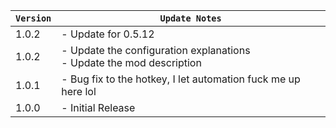 | `Version` | `Update Notes`                                                            |
|-----------|---------------------------------------------------------------------------|
| 1.0.2     | - Update for 0.5.12                                                       |
| 1.0.2     | - Update the configuration explanations<br/> - Update the mod description |
| 1.0.1     | - Bug fix to the hotkey, I let automation fuck me up here lol             |
| 1.0.0     | - Initial Release                                                         |